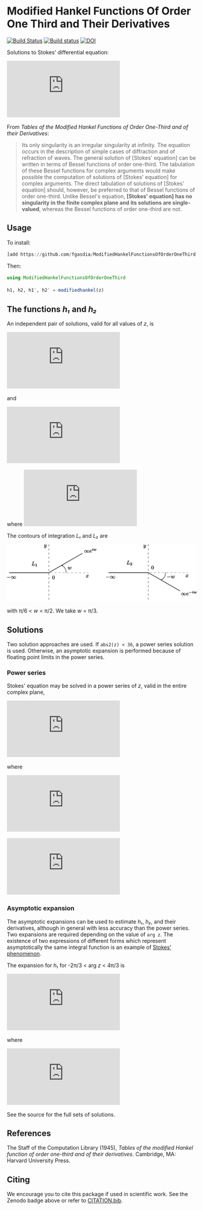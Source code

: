# Modified Hankel Functions Of Order One Third and Their Derivatives

[![Build Status](https://travis-ci.com/fgasdia/ModifiedHankelFunctionsOfOrderOneThird.jl.svg?branch=master)](https://travis-ci.com/fgasdia/ModifiedHankelFunctionsOfOrderOneThird.jl) [![Build status](https://ci.appveyor.com/api/projects/status/w115vkl46t4nj4ui?svg=true)](https://ci.appveyor.com/project/EP-Guy/modifiedhankelfunctionsoforderonethird) [![DOI](https://zenodo.org/badge/156012814.svg)](https://zenodo.org/badge/latestdoi/156012814)


Solutions to Stokes' differential equation:

![\frac{\mathrm{d}^2u}{\mathrm{d}z^2} + zu = 0](https://latex.codecogs.com/svg.latex?%5Cfrac%7B%5Cmathrm%7Bd%7D%5E2u%7D%7B%5Cmathrm%7Bd%7Dz%5E2%7D%20&plus;%20zu%20%3D%200)

From _Tables of the Modified Hankel Functions of Order One-Third and of their Derivatives_:

> Its only singularity is an irregular singularity at infinity. The equation occurs in the description of simple cases of diffraction and of refraction of waves.
> The general solution of [Stokes' equation] can be written in terms of Bessel functions of order one-third. The tabulation of these Bessel functions for complex arguments would make possible the computation of solutions of [Stokes' equation] for complex arguments. The direct tabulation of solutions of [Stokes' equation] should, however, be preferred to that of Bessel functions of order one-third. Unlike Bessel's equation, **[Stokes' equation] has no singularity in the finite complex plane and its solutions are single-valued**, whereas the Bessel functions of order one-third are not.

## Usage

To install:
```julia
]add https://github.com/fgasdia/ModifiedHankelFunctionsOfOrderOneThird.jl
```

Then:
```julia
using ModifiedHankelFunctionsOfOrderOneThird

h1, h2, h1′, h2′ = modifiedhankel(z)
```

## The functions _h₁_ and _h₂_

An independent pair of solutions, valid for all values of _z_, is

![h_1(z) = \frac{k}{i\pi} \int_{L_1} e^{zt + \frac{t^3}{3}} \,\mathrm{d}t](https://latex.codecogs.com/svg.latex?h_1%28z%29%20%3D%20%5Cfrac%7Bk%7D%7Bi%5Cpi%7D%20%5Cint_%7BL_1%7D%20e%5E%7Bzt%20&plus;%20%5Cfrac%7Bt%5E3%7D%7B3%7D%7D%20%5C%2C%5Cmathrm%7Bd%7Dt)

and

![h_2(z) = \frac{k^*}{-i\pi} \int_{L_2} e^{zt + \frac{t^3}{3}} \,\mathrm{d}t](https://latex.codecogs.com/svg.latex?h_2%28z%29%20%3D%20%5Cfrac%7Bk%5E*%7D%7B-i%5Cpi%7D%20%5Cint_%7BL_2%7D%20e%5E%7Bzt%20&plus;%20%5Cfrac%7Bt%5E3%7D%7B3%7D%7D%20%5C%2C%5Cmathrm%7Bd%7Dt)

where ![k = (12)^\frac{1}{6} e^{\left(-\frac{\pi i}{6} \right)}](https://latex.codecogs.com/svg.latex?k%20%3D%20%2812%29%5E%5Cfrac%7B1%7D%7B6%7D%20e%5E%7B%5Cleft%28-%5Cfrac%7B%5Cpi%20i%7D%7B6%7D%20%5Cright%29%7D)

The contours of integration _L₁_ and _L₂_ are

![contoursofintegration](contoursofintegration.svg)

with π/6 < _w_ < π/2. We take _w_ = π/3.

## Solutions

Two solution approaches are used. If `abs2(z) < 36`, a power series solution is used. Otherwise, an asymptotic expansion is performed because of floating point limits in the power series.

### Power series

Stokes' equation may be solved in a power series of _z_, valid in the entire complex plane,

![h_1(z) = g + \frac{i\sqrt{3}}{3} ( g - 2f), \quad h_2(z) = g - \frac{i\sqrt{3}}{3} ( g - 2f)](https://latex.codecogs.com/svg.latex?h_1%28z%29%20%3D%20g%20&plus;%20%5Cfrac%7Bi%5Csqrt%7B3%7D%7D%7B3%7D%20%28%20g%20-%202f%29%2C%20%5Cquad%20h_2%28z%29%20%3D%20g%20-%20%5Cfrac%7Bi%5Csqrt%7B3%7D%7D%7B3%7D%20%28%20g%20-%202f%29)

where

![f(z) = \frac{2^{1/3}}{\Gamma(\frac{2}{3})} \left[ 1 + \sum_1^\infty \frac{(-)^m (3m-2)(3m-5)\cdots 4\cdot 1}{(3m)!} z^{3m} \right]](https://latex.codecogs.com/svg.latex?f%28z%29%20%3D%20%5Cfrac%7B2%5E%7B1/3%7D%7D%7B%5CGamma%28%5Cfrac%7B2%7D%7B3%7D%29%7D%20%5Cleft%5B%201%20&plus;%20%5Csum_1%5E%5Cinfty%20%5Cfrac%7B%28-%29%5Em%20%283m-2%29%283m-5%29%5Ccdots%204%5Ccdot%201%7D%7B%283m%29%21%7D%20z%5E%7B3m%7D%20%5Cright%5D)

![g(z) = \frac{2^{1/3}}{3^{2/3}\Gamma(\frac{4}{3})} \left[ z + \sum_1^\infty \frac{(-)^m (3m-1)(3m-4)\cdots 5\cdot 2}{(3m+1)!} z^{3m+1} \right]](https://latex.codecogs.com/svg.latex?g%28z%29%20%3D%20%5Cfrac%7B2%5E%7B1/3%7D%7D%7B3%5E%7B2/3%7D%5CGamma%28%5Cfrac%7B4%7D%7B3%7D%29%7D%20%5Cleft%5B%20z%20&plus;%20%5Csum_1%5E%5Cinfty%20%5Cfrac%7B%28-%29%5Em%20%283m-1%29%283m-4%29%5Ccdots%205%5Ccdot%202%7D%7B%283m&plus;1%29%21%7D%20z%5E%7B3m&plus;1%7D%20%5Cright%5D)

### Asymptotic expansion

The asymptotic expansions can be used to estimate _h₁_, _h₂_, and their derivatives, although in general with less accuracy than the power series. Two expansions are required depending on the value of `arg z`. The existence of two expressions of different forms which represent asymptotically the same integral function is an example of [Stokes' phenomenon](https://en.wikipedia.org/wiki/Stokes_phenomenon).

The expansion for _h₁_ for -2π/3 < arg _z_ < 4π/3 is

![h_1(z) \approx \alpha z^{-1/4} e^{\frac{2}{3}iz^{3/2} - \frac{5\pi i}{12}} \left[ 1 + \sum_{m=1} (-i)^m C_m z^\frac{-3m}{2} \right]](https://latex.codecogs.com/svg.latex?h_1%28z%29%20%5Capprox%20%5Calpha%20z%5E%7B-1/4%7D%20e%5E%7B%5Cfrac%7B2%7D%7B3%7Diz%5E%7B3/2%7D%20-%20%5Cfrac%7B5%5Cpi%20i%7D%7B12%7D%7D%20%5Cleft%5B%201%20&plus;%20%5Csum_%7Bm%3D1%7D%20%28-i%29%5Em%20C_m%20z%5E%5Cfrac%7B-3m%7D%7B2%7D%20%5Cright%5D)

where

![C_m = \frac{(9-4)(81-4)\cdots (9[2m-1]^2-4)}{2^{4m}3^m m!}](https://latex.codecogs.com/svg.latex?C_m%20%3D%20%5Cfrac%7B%289-4%29%2881-4%29%5Ccdots%20%289%5B2m-1%5D%5E2-4%29%7D%7B2%5E%7B4m%7D3%5Em%20m%21%7D)

See the source for the full sets of solutions.

## References

The Staff of the Computation Library (1945), _Tables of the modified Hankel function of order one-third and of their derivatives_. Cambridge, MA: Harvard University Press.

## Citing

We encourage you to cite this package if used in scientific work. See the Zenodo
badge above or refer to [CITATION.bib](CITATION.bib).
